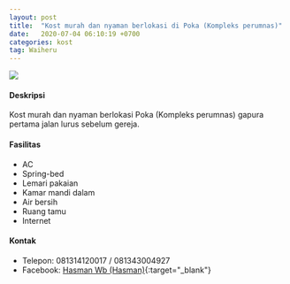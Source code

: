 ```yaml
---
layout: post
title:  "Kost murah dan nyaman berlokasi di Poka (Kompleks perumnas)"
date:   2020-07-04 06:10:19 +0700
categories: kost
tag: Waiheru
---
```

<div class="mb-4">
<image src="https://i.imgur.com/RF53QQ2.png" class="img-fluid" />
</div>

#### Deskripsi
Kost murah dan nyaman berlokasi Poka (Kompleks perumnas) gapura pertama jalan lurus sebelum gereja.

#### Fasilitas
- AC
- Spring-bed
- Lemari pakaian
- Kamar mandi dalam
- Air bersih
- Ruang tamu
- Internet

#### Kontak
- Telepon: 081314120017 / 081343004927
- Facebook: [Hasman Wb (Hasman)](https://www.facebook.com/hasman.wb "Hasman Wb (Hasman)"){:target="_blank"}